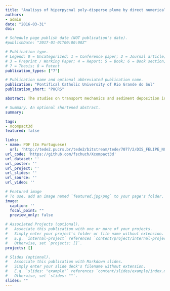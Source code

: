```yaml
---
title: "Analisys of hiperpycnal poly-disperse plume by direct numerical simulation"
authors:
- admin
date: "2016-03-31"
doi:

# Schedule page publish date (NOT publication's date).
#publishDate: "2017-01-01T00:00:00Z"

# Publication type.
# Legend: 0 = Uncategorized; 1 = Conference paper; 2 = Journal article;
# 3 = Preprint / Working Paper; 4 = Report; 5 = Book; 6 = Book section;
# 7 = Thesis; 8 = Patent
publication_types: ["7"]

# Publication name and optional abbreviated publication name.
publication: "Pontifical Catholic University of Rio Grande do Sul"
publication_short: "PUCRS"

abstract: The studies on transport mechanics and sediment deposition in bed slope channels has rapidly increased over the last decade, this is associated with the fact that they play a fundamental role on the formation of hydrocarbon reservoirs. This work aims to investigate, through direct numerical simulation, the plunge phenomena dynamics when a heavier density fluid, full of particles, flows into a lower density environment. Simulations were carried out with Incompact3d, a code based on a Boussinesq system for incompressible fluids was utilized. The channel’s entrance sediment concentration and flow rate influence on the plunge point and deposition profiles were investigated. Results are compared with theoretical models and physical experiments.

# Summary. An optional shortened abstract.
summary:

tags:
- Xcompact3d
featured: false

links:
- name: PDF (In Portuguese)
  url: 'http://tede2.pucrs.br/tede2/bitstream/tede/7077/2/DIS_FELIPE_NORNBERG_SCHUCH_COMPLETO.pdf'
url_code: 'https://github.com/fschuch/Xcompact3d'
url_dataset: ''
url_poster: ''
url_project: ''
url_slides: ''
url_source: ''
url_video: ''

# Featured image
# To use, add an image named `featured.jpg/png` to your page's folder.
image:
  caption: ''
  focal_point: ""
  preview_only: false

# Associated Projects (optional).
#   Associate this publication with one or more of your projects.
#   Simply enter your project's folder or file name without extension.
#   E.g. `internal-project` references `content/project/internal-project/index.md`.
#   Otherwise, set `projects: []`.
projects: []

# Slides (optional).
#   Associate this publication with Markdown slides.
#   Simply enter your slide deck's filename without extension.
#   E.g. `slides: "example"` references `content/slides/example/index.md`.
#   Otherwise, set `slides: ""`.
slides: ""
---
```

